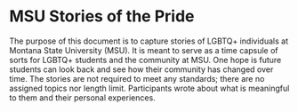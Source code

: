 # MSU Stories of the Pride
The purpose of this document is to capture stories of LGBTQ+ individuals at 
Montana State University (MSU). It is meant to serve as a time capsule of sorts 
for LGBTQ+ students and the community at MSU. One hope is future students can 
look back and see how their community has changed over time. The stories are 
not required to meet any standards; there are no assigned topics nor length 
limit. Participants wrote about what is meaningful to them and their personal 
experiences.  
